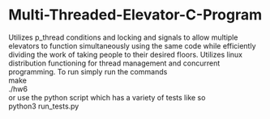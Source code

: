 # Multi-Threaded-Elevator-C-Program
Utilizes p_thread conditions and locking and signals to allow multiple elevators to function simultaneously using the same code while efficiently dividing the work of taking people to their desired floors.
Utilizes linux distribution functioning for thread management and concurrent programming.
To run simply run the commands <br>
make <br>
./hw6 <br>
or use the python script which has a variety of tests like so <br>
python3 run_tests.py
